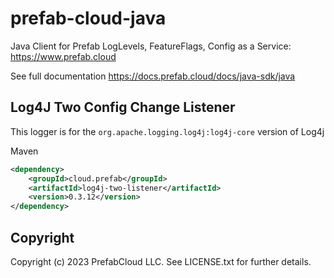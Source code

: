 # prefab-cloud-java
Java Client for Prefab LogLevels, FeatureFlags, Config as a Service: https://www.prefab.cloud

See full documentation https://docs.prefab.cloud/docs/java-sdk/java

## Log4J Two Config Change Listener

This logger is for the `org.apache.logging.log4j:log4j-core` version of Log4j

Maven
```xml
<dependency>
    <groupId>cloud.prefab</groupId>
    <artifactId>log4j-two-listener</artifactId>
    <version>0.3.12</version>
</dependency>
```

## Copyright

Copyright (c) 2023 PrefabCloud LLC. See LICENSE.txt for further details.
